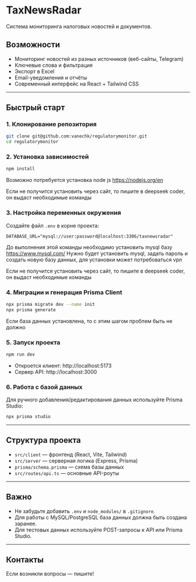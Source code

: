 # TaxNewsRadar

Система мониторинга налоговых новостей и документов.

## Возможности
- Мониторинг новостей из разных источников (веб-сайты, Telegram)
- Ключевые слова и фильтрация
- Экспорт в Excel
- Email-уведомления и отчёты
- Современный интерфейс на React + Tailwind CSS

---

## Быстрый старт

### 1. Клонирование репозитория
```bash
git clone git@github.com:vanechk/regulatorymonitor.git
cd regulatorymonitor
```

### 2. Установка зависимостей
```bash
npm install
```
Возможно потребуется установка node js
https://nodejs.org/en

Если не получится установить через сайт, то пишите в deepseek coder, он выдаст необходимые команды

### 3. Настройка переменных окружения
Создайте файл `.env` в корне проекта:

```
DATABASE_URL="mysql://user:password@localhost:3306/taxnewsradar"
```

До выполнения этой команды необходимо установить mysql базу
https://www.mysql.com/
Нужно будет установить mysql, задать пароль и создать новую базу данных, для установки может потребоваться vpn

Если не получится установить через сайт, то пишите в deepseek coder, он выдаст необходимые команды

### 4. Миграции и генерация Prisma Client
```bash
npx prisma migrate dev --name init
npx prisma generate
```
Если база данных установлена, то с этим шагом проблем быть не должно

### 5. Запуск проекта
```bash
npm run dev
```
- Откроется клиент: http://localhost:5173
- Сервер API: http://localhost:3000

### 6. Работа с базой данных
Для ручного добавления/редактирования данных используйте Prisma Studio:
```bash
npx prisma studio
```

---

## Структура проекта
- `src/client` — фронтенд (React, Vite, Tailwind)
- `src/server` — серверная логика (Express, Prisma)
- `prisma/schema.prisma` — схема базы данных
- `src/routes/api.ts` — основные API-роуты

---

## Важно
- Не забудьте добавить `.env` и `node_modules/` в `.gitignore`.
- Для работы с MySQL/PostgreSQL база данных должна быть создана заранее.
- Для тестовых данных используйте POST-запросы к API или Prisma Studio.

---

## Контакты
Если возникли вопросы — пишите! 

